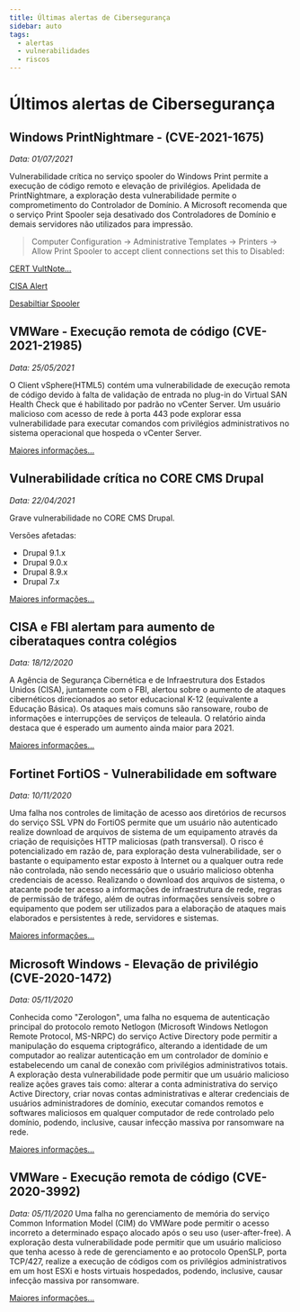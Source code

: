 ```yaml
---
title: Últimas alertas de Cibersegurança
sidebar: auto
tags:
  - alertas
  - vulnerabilidades
  - riscos
---
```


# Últimos alertas de Cibersegurança

## Windows PrintNightmare - (CVE-2021-1675)
*Data: 01/07/2021*

Vulnerabilidade crítica no serviço spooler do Windows Print permite a execução de código remoto e elevação de privilégios. Apelidada de PrintNightmare, a exploração desta vulnerabilidade permite o comprometimento do Controlador de Domínio.
A Microsoft recomenda que o serviço Print Spooler seja desativado dos Controladores de Domínio e demais servidores não utilizados para impressão.

> Computer Configuration -> Administrative Templates -> Printers -> Allow Print Spooler to accept client connections set this to Disabled:

[CERT VultNote...](https://www.kb.cert.org/vuls/id/383432)

[CISA Alert](https://us-cert.cisa.gov/ncas/current-activity/2021/06/30/printnightmare-critical-windows-print-spooler-vulnerability)

[Desabiltiar Spooler](https://docs.microsoft.com/en-us/defender-for-identity/cas-isp-print-spooler)

##  VMWare - Execução remota de código (CVE-2021-21985)
*Data: 25/05/2021*

O Client vSphere(HTML5) contém uma vulnerabilidade de execução remota de código devido à falta de validação de entrada no plug-in do Virtual SAN Health Check que é habilitado por padrão no vCenter Server. Um usuário malicioso com acesso de rede à porta 443 pode explorar essa vulnerabilidade para executar comandos com privilégios administrativos no sistema operacional que hospeda o vCenter Server.

[Maiores informações...](https://arstechnica.com/gadgets/2021/05/vulnerability-in-vmware-product-has-severity-rating-of-9-8-out-of-10/)

## Vulnerabilidade crítica no CORE CMS Drupal 
*Data: 22/04/2021*

Grave vulnerabilidade no CORE CMS Drupal.

Versões afetadas:
 - Drupal 9.1.x
 - Drupal 9.0.x
 - Drupal 8.9.x
 - Drupal 7.x

[Maiores informações...](https://www.drupal.org/sa-core-2021-002)


## CISA e FBI alertam para aumento de ciberataques contra colégios 
*Data: 18/12/2020*

A Agência de Segurança Cibernética e de Infraestrutura dos Estados Unidos (CISA), juntamente com o FBI, alertou sobre o aumento de ataques cibernéticos direcionados ao setor educacional K-12 (equivalente a Educação Básica). Os ataques mais comuns são ransoware, roubo de informações e interrupções de serviços de teleaula. O relatório ainda destaca que é esperado um aumento ainda maior para 2021.

[Maiores informações...](https://us-cert.cisa.gov/sites/default/files/publications/AA20-345A_Joint_Cybersecurity_Advisory_Distance_Learning_S508C.pdf)

## Fortinet FortiOS - Vulnerabilidade em software 
*Data: 10/11/2020*

Uma falha nos controles de limitação de acesso aos diretórios de recursos do serviço SSL VPN do FortiOS permite que um usuário não autenticado realize download de arquivos de sistema de um equipamento através da criação de requisições HTTP maliciosas (path transversal). O risco é potencializado em razão de, para exploração desta vulnerabilidade, ser o bastante o equipamento estar exposto à Internet ou a qualquer outra rede não controlada, não sendo necessário que o usuário malicioso obtenha credenciais de acesso. Realizando o download dos arquivos de sistema, o atacante pode ter acesso a informações de infraestrutura de rede, regras de permissão de tráfego, além de outras informações sensíveis sobre o equipamento que podem ser utilizados para a elaboração de ataques mais elaborados e persistentes à rede, servidores e sistemas.

[Maiores informações...](https://cve.mitre.org/cgi-bin/cvename.cgi?name=CVE-2018-13379)

## Microsoft Windows - Elevação de privilégio (CVE-2020-1472)
*Data: 05/11/2020*

Conhecida como "Zerologon", uma falha no esquema de autenticação principal do protocolo remoto Netlogon (Microsoft Windows Netlogon Remote Protocol, MS-NRPC) do serviço Active Directory pode permitir a manipulação do esquema criptográfico, alterando a identidade de um computador ao realizar autenticação em um controlador de domínio e estabelecendo um canal de conexão com privilégios administrativos totais. A exploração desta vulnerabilidade pode permitir que um usuário malicioso realize ações graves tais como: alterar a conta administrativa do serviço Active Directory, criar novas contas administrativas e alterar credenciais de usuários administradores de domínio, executar comandos remotos e softwares maliciosos em qualquer computador de rede controlado pelo domínio, podendo, inclusive, causar infecção massiva por ransomware na rede.

[Maiores informações...](https://msrc.microsoft.com/update-guide/en-US/vulnerability/CVE-2020-1472)

##  VMWare - Execução remota de código (CVE-2020-3992)
*Data: 05/11/2020*
Uma falha no gerenciamento de memória do serviço Common Information Model (CIM) do VMWare pode permitir o acesso incorreto a determinado espaço alocado após o seu uso (user-after-free). A exploração desta vulnerabilidade pode permitir que um usuário malicioso que tenha acesso à rede de gerenciamento e ao protocolo OpenSLP, porta TCP/427, realize a execução de códigos com os privilégios administrativos em um host ESXi e hosts virtuais hospedados, podendo, inclusive, causar infecção massiva por ransomware.

[Maiores informações...](https://www.vmware.com/security/advisories/VMSA-2020-0023.html)
